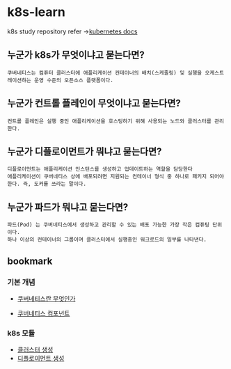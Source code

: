 # k8s-learn

k8s study repository refer ->[kubernetes docs](https://kubernetes.io/ko/docs/concepts/overview/what-is-kubernetes/)

## 누군가 k8s가 무엇이냐고 묻는다면?

```
쿠버네티스는 컴퓨터 클러스터에 애플리케이션 컨테이너의 배치(스케줄링) 및 실행을 오케스트레이션하는 운영 수준의 오픈소스 플랫폼이다.
```

## 누군가 컨트롤 플레인이 무엇이냐고 묻는다면?

```
컨트롤 플레인은 실행 중인 애플리케이션을 호스팅하기 위해 사용되는 노드와 클러스터를 관리한다.
```

## 누군가 디플로이먼트가 뭐냐고 묻는다면?

```
디플로이먼트는 애플리케이션 인스턴스를 생성하고 업데이트하는 역할을 담당한다
애플리케이션이 쿠버네티스 상에 배포되려면 지원되는 컨테이너 형식 중 하나로 패키지 되어야한다. 즉, 도커를 쓰라는 말이다.
```

## 누군가 파드가 뭐냐고 묻는다면?

```
파드(Pod) 는 쿠버네티스에서 생성하고 관리할 수 있는 배포 가능한 가장 작은 컴퓨팅 단위이다.
하나 이상의 컨테이너의 그룹이며 클러스터에서 실행중인 워크로드의 일부를 나타낸다.
```

## bookmark

### 기본 개념

- [쿠버네티스란 무엇인가](https://github.com/le2sky/kubelearn/blob/documentation/concept/%EC%BF%A0%EB%B2%84%EB%84%A4%ED%8B%B0%EC%8A%A4%EB%9E%80%20%EB%AC%B4%EC%97%87%EC%9D%B8%EA%B0%80/%EC%BF%A0%EB%B2%84%EB%84%A4%ED%8B%B0%EC%8A%A4%EB%9E%80.md)

- [쿠버네티스 컴포넌트](https://github.com/le2sky/kubelearn/blob/documentation/concept/%EC%BF%A0%EB%B2%84%EB%84%A4%ED%8B%B0%EC%8A%A4%20%EC%BB%B4%ED%8F%AC%EB%84%8C%ED%8A%B8/%EC%BF%A0%EB%B2%84%EB%84%A4%ED%8B%B0%EC%8A%A4%20%EC%BB%B4%ED%8F%AC%EB%84%8C%ED%8A%B8.md)

### k8s 모듈

- [클러스터 생성](https://github.com/le2sky/kubelearn/blob/documentation/k8s-module/%ED%81%B4%EB%9F%AC%EC%8A%A4%ED%84%B0/%ED%81%B4%EB%9F%AC%EC%8A%A4%ED%84%B0%20%EC%83%9D%EC%84%B1.md)
- [디플로이먼트 생성](https://github.com/le2sky/kubelearn/blob/documentation/k8s-module/%EB%94%94%ED%94%8C%EB%A1%9C%EC%9D%B4%EB%A8%BC%ED%8A%B8/%EB%94%94%ED%94%8C%EB%A1%9C%EC%9D%B4%EB%A8%BC%ED%8A%B8%20%EC%83%9D%EC%84%B1.md)
